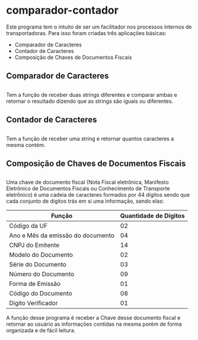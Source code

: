 # comparador-contador
 Este programa tem o intuito de ser um facilitador nos processos internos de transportadoras. Para isso foram criadas três aplicações básicas:
* Comparador de Caracteres
* Contador de Caracteres
* Composição de Chaves de Documentos Fiscais

## Comparador de Caracteres <h2>
 Tem a função de receber duas strings diferentes e comparar ambas e retornar o resultado dizendo que as strings são iguais ou diferentes.
 
 ## Contador de Caracteres <h2>
 Tem a função de receber uma string e retornar quantos caracteres a mesma contém.
 
 ## Composição de Chaves de Documentos Fiscais <h2>
 Uma chave de documento fiscal (Nota Fiscal eletrônica, Manifesto Eletrônico de Documentos Fiscais ou Conhecimento de Transporte eletrônico) é uma cadeia de caracteres formados por 44 dígitos sendo que cada conjunto de dígitos trás em si uma informação, sendo elas:
 
 Função | Quantidade de Dígitos
 -------|-------------------
 Código da UF | 02 
 Ano e Mês da emissão do documento | 04 
 CNPJ do Emitente | 14 
 Modelo do Documento | 02 
 Série do Documento | 03
 Número do Documento | 09
 Forma de Emissão | 01
 Código do Documento | 08
 Dígito Verificador | 01

 A função desse programa é receber a Chave desse documento fiscal e retornar ao usuário as informações contidas na mesma porém de forma organizada e de fácil leitura.
